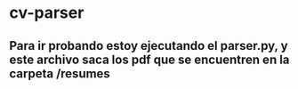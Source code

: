# cv-parser

## Para ir probando estoy ejecutando el parser.py, y este archivo saca  los pdf que se encuentren en la carpeta /resumes